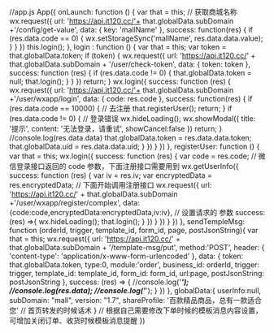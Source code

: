 
//app.js
App({
  onLaunch: function () {
    var that = this;
    //  获取商城名称
    wx.request({
      url: 'https://api.it120.cc/'+ that.globalData.subDomain +'/config/get-value',
      data: {
        key: 'mallName'
      },
      success: function(res) {
        if (res.data.code == 0) {
          wx.setStorageSync('mallName', res.data.data.value);
        }
      }
    })
    this.login();
  },
  login : function () {
    var that = this;
    var token = that.globalData.token;
    if (token) {
      wx.request({
        url: 'https://api.it120.cc/' + that.globalData.subDomain + '/user/check-token',
        data: {
          token: token
        },
        success: function (res) {
          if (res.data.code != 0) {
            that.globalData.token = null;
            that.login();
          }
        }
      })
      return;
    }
    wx.login({
      success: function (res) {
        wx.request({
          url: 'https://api.it120.cc/'+ that.globalData.subDomain +'/user/wxapp/login',
          data: {
            code: res.code
          },
          success: function(res) {
            if (res.data.code == 10000) {
              // 去注册
              that.registerUser();
              return;
            }
            if (res.data.code != 0) {
              // 登录错误
              wx.hideLoading();
              wx.showModal({
                title: '提示',
                content: '无法登录，请重试',
                showCancel:false
              })
              return;
            }
            //console.log(res.data.data)
            that.globalData.token = res.data.data.token;
            that.globalData.uid = res.data.data.uid;
          }
        })
      }
    })
  },
  registerUser: function () {
    var that = this;
    wx.login({
      success: function (res) {
        var code = res.code; // 微信登录接口返回的 code 参数，下面注册接口需要用到
        wx.getUserInfo({
          success: function (res) {
            var iv = res.iv;
            var encryptedData = res.encryptedData;
            // 下面开始调用注册接口
            wx.request({
              url: 'https://api.it120.cc/' + that.globalData.subDomain +'/user/wxapp/register/complex',
              data: {code:code,encryptedData:encryptedData,iv:iv}, // 设置请求的 参数
              success: (res) =>{
                wx.hideLoading();
                that.login();
              }
            })
          }
        })
      }
    })
  },
  sendTempleMsg: function (orderId, trigger, template_id, form_id, page, postJsonString){
    var that = this;
    wx.request({
      url: 'https://api.it120.cc/' + that.globalData.subDomain + '/template-msg/put',
      method:'POST',
      header: {
        'content-type': 'application/x-www-form-urlencoded'
      },
      data: {
        token: that.globalData.token,
        type:0,
        module:'order',
        business_id: orderId,
        trigger: trigger,
        template_id: template_id,
        form_id: form_id,
        url:page,
        postJsonString: postJsonString
      },
      success: (res) => {
        //console.log('*********************');
        //console.log(res.data);
        //console.log('*********************');
      }
    })
  },
  globalData:{
    userInfo:null,
    subDomain: "mall",
    version: "1.7",
    shareProfile: '百款精品商品，总有一款适合您' // 首页转发的时候话术
  }
  // 根据自己需要修改下单时候的模板消息内容设置，可增加关闭订单、收货时候模板消息提醒
})
